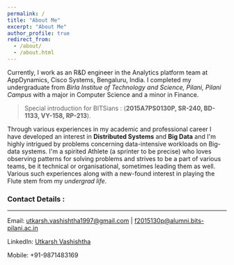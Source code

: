 ```yaml
---
permalink: /
title: "About Me"
excerpt: "About Me"
author_profile: true
redirect_from: 
  - /about/
  - /about.html
---
```


Currently, I work as an R&D engineer in the Analytics platform team at AppDynamics, Cisco Systems, Bengaluru, India. I completed my undergraduate
from *Birla Institue of Technology and Science, Pilani, Pilani Campus* with a major in Computer Science and a minor in Finance.

> Special introduction for BITSians : (**2015A7PS0130P, SR-240, BD-1133, VY-158, RP-213**).

Through various experiences in my academic and professional career I have developed an interest in **Distributed Systems** and **Big Data** and 
I'm highly intrigued by problems concerning data-intensive workloads on Big-data systems.
I'm a spirited Athlete (a sprinter to be precise) who loves observing patterns for solving problems and strives to be a part of various teams, be it 
technical or organisational, sometimes leading them as well. Various such experiences along with a new-found interest in playing the Flute stem from my 
*undergrad life*.

### Contact Details :
---
Email: utkarsh.vashishtha1997@gmail.com | f2015130p@alumni.bits-pilani.ac.in

LinkedIn: [Utkarsh Vashishtha](https://www.linkedin.com/in/utkarshv1997/)

Mobile: +91-9871483169